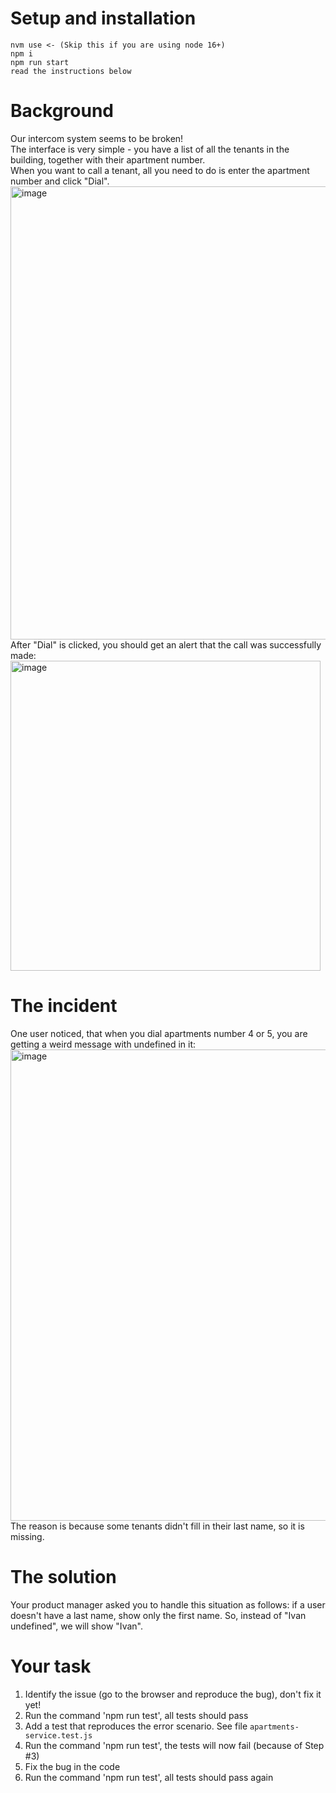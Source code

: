 # Setup and installation
```
nvm use <- (Skip this if you are using node 16+)  
npm i 
npm run start  
read the instructions below
```

# Background
Our intercom system seems to be broken!  
The interface is very simple - you have a list of all the tenants in the building, together with their apartment number.  
When you want to call a tenant, all you need to do is enter the apartment number and click "Dial".  
<img width="725" alt="image" src="https://user-images.githubusercontent.com/62943675/166449335-04f32b55-2bb1-40b2-a5d2-1beb4b7593d4.png"></br>
After "Dial" is clicked, you should get an alert that the call was successfully made:  
<img width="496" alt="image" src="https://user-images.githubusercontent.com/62943675/166450096-a63cce4c-a45f-4897-9ad0-2be8400b9e65.png"></br>

# The incident
One user noticed, that when you dial apartments number 4 or 5, you are getting a weird message with undefined in it:  
<img width="754" alt="image" src="https://user-images.githubusercontent.com/62943675/166449596-03f0d669-b4d6-4a22-90ce-9c7aa7a30e04.png"></br>
The reason is because some tenants didn't fill in their last name, so it is missing.

# The solution
Your product manager asked you to handle this situation as follows: if a user doesn't have a last name, show only the first name.
So, instead of "Ivan undefined", we will show "Ivan".

# Your task
1) Identify the issue (go to the browser and reproduce the bug), don't fix it yet!  
2) Run the command 'npm run test', all tests should pass  
3) Add a test that reproduces the error scenario. See file `apartments-service.test.js`  
4) Run the command 'npm run test', the tests will now fail (because of Step #3)  
5) Fix the bug in the code  
6) Run the command 'npm run test', all tests should pass again  
